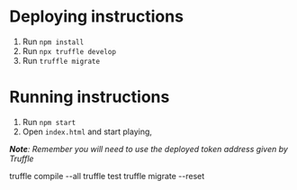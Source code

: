 # Deploying instructions
1. Run `npm install`
2. Run `npx truffle develop`
3. Run `truffle migrate`

# Running instructions
1. Run `npm start`
2. Open `index.html` and start playing, 

***Note**: Remember you will need to use the deployed token address given by Truffle*

truffle compile --all
truffle test
truffle migrate --reset

